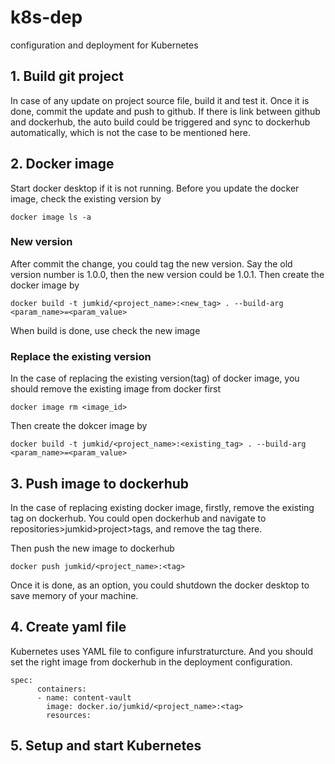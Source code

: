 # k8s-dep
configuration and deployment for Kubernetes

## 1. Build git project

In case of any update on project source file, build it and test it. Once it is done, commit the update and push to github. If there is link between github and dockerhub, the auto build could be triggered and sync to dockerhub automatically, which is not the case to be mentioned here.

## 2. Docker image
Start docker desktop if it is not running. Before you update the docker image, check the existing version by
```
docker image ls -a
```

### New version
After commit the change, you could tag the new version. Say the old version number is 1.0.0, then the new version could be 1.0.1. Then create the docker image by
```
docker build -t jumkid/<project_name>:<new_tag> . --build-arg <param_name>=<param_value>
```
When build is done, use check the new image 

### Replace the existing version
In the case of replacing the existing version(tag) of docker image, you should remove the existing image from docker first
```
docker image rm <image_id>
```
Then create the dokcer image by
```
docker build -t jumkid/<project_name>:<existing_tag> . --build-arg <param_name>=<param_value>
```

## 3. Push image to dockerhub
In the case of replacing existing docker image, firstly, remove the existing tag on dockerhub. You could open dockerhub and navigate to repositories>jumkid>project>tags, and remove the tag there.

Then push the new image to dockerhub
```
docker push jumkid/<project_name>:<tag>
```
Once it is done, as an option, you could shutdown the docker desktop to save memory of your machine.

## 4. Create yaml file
Kubernetes uses YAML file to configure infurstraturcture. And you should set the right image from dockerhub in the deployment configuration.
```
spec:
      containers:
      - name: content-vault
        image: docker.io/jumkid/<project_name>:<tag>
        resources:
```


## 5. Setup and start Kubernetes

